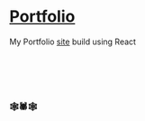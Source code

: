 # [Portfolio](https://nandan-unni.github.io/)
My Portfolio [site](https://nandan-unni.github.io/) build using React <br />

# &nbsp;
### :spider_web::spider::spider_web:
